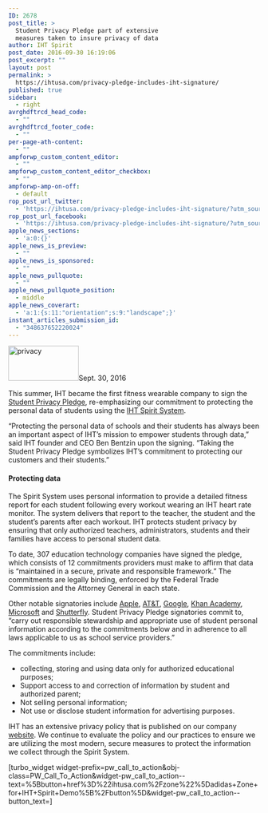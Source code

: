 ```yaml
---
ID: 2678
post_title: >
  Student Privacy Pledge part of extensive
  measures taken to insure privacy of data
author: IHT Spirit
post_date: 2016-09-30 16:19:06
post_excerpt: ""
layout: post
permalink: >
  https://ihtusa.com/privacy-pledge-includes-iht-signature/
published: true
sidebar:
  - right
avrghdftrcd_head_code:
  - ""
avrghdftrcd_footer_code:
  - ""
per-page-ath-content:
  - ""
ampforwp_custom_content_editor:
  - ""
ampforwp_custom_content_editor_checkbox:
  - ""
ampforwp-amp-on-off:
  - default
rop_post_url_twitter:
  - 'https://ihtusa.com/privacy-pledge-includes-iht-signature/?utm_source=ReviveOldPost&utm_medium=social&utm_campaign=ReviveOldPost'
rop_post_url_facebook:
  - 'https://ihtusa.com/privacy-pledge-includes-iht-signature/?utm_source=ReviveOldPost&utm_medium=social&utm_campaign=ReviveOldPost'
apple_news_sections:
  - 'a:0:{}'
apple_news_is_preview:
  - ""
apple_news_is_sponsored:
  - ""
apple_news_pullquote:
  - ""
apple_news_pullquote_position:
  - middle
apple_news_coverart:
  - 'a:1:{s:11:"orientation";s:9:"landscape";}'
instant_articles_submission_id:
  - "348637652220024"
---
```

<span style="font-weight: 400;"><a href="https://ihtusa.com/wp-content/uploads/2016/09/signatory-logo.png"><img class="size-full wp-image-2679 alignleft" src="https://ihtusa.com/wp-content/uploads/2016/09/signatory-logo.png" alt="privacy" width="141" height="70" /></a>Sept. 30, 2016</span>

<span style="font-weight: 400;">This summer, IHT became the first fitness wearable company to sign the </span><a href="https://studentprivacypledge.org/"><span style="font-weight: 400;">Student Privacy Pledge</span></a><span style="font-weight: 400;">, re-emphasizing our commitment to protecting the personal data of students using the </span><a href="https://ihtusa.com/spirit-system"><span style="font-weight: 400;">IHT Spirit System</span></a><span style="font-weight: 400;">.</span>

<span style="font-weight: 400;">“Protecting the personal data of schools and their students has always been an important aspect of IHT’s mission to empower students through data,” said IHT founder and CEO Ben Bentzin upon the signing. “Taking the Student Privacy Pledge symbolizes IHT’s commitment to protecting our customers and their students.”</span><!--more-->
<h4>Protecting data</h4>
<span style="font-weight: 400;">The Spirit System uses personal information to provide a detailed fitness report for each student following every workout wearing an IHT heart rate monitor. The system delivers that report to the teacher, the student and the student’s parents after each workout. IHT protects student privacy by ensuring that only authorized teachers, administrators, students and their families have access to personal student data.</span>

<span style="font-weight: 400;">To date, 307 education technology companies have signed the pledge, which consists of 12 commitments providers must make to affirm that data is “maintained in a secure, private and responsible framework.” The commitments are legally binding, enforced by the Federal Trade Commission and the Attorney General in each state.</span>

<span style="font-weight: 400;">Other notable signatories include </span><a href="http://www.apple.com"><span style="font-weight: 400;">Apple</span></a><span style="font-weight: 400;">, </span><a href="http://www.att.com"><span style="font-weight: 400;">AT&amp;T</span></a><span style="font-weight: 400;">, </span><a href="http://www.google.com"><span style="font-weight: 400;">Google</span></a><span style="font-weight: 400;">, </span><a href="https://www.khanacademy.org/"><span style="font-weight: 400;">Khan Academy</span></a><span style="font-weight: 400;">, </span><a href="http://www.microsoft.com"><span style="font-weight: 400;">Microsoft</span></a><span style="font-weight: 400;"> and </span><a href="http://www.shutterfly.com"><span style="font-weight: 400;">Shutterfly</span></a><span style="font-weight: 400;">. Student Privacy Pledge signatories commit to, “</span><span style="font-weight: 400;">carry out responsible stewardship and appropriate use of student personal information according to the commitments below and in adherence to all laws applicable to us as school service providers.”</span>

<span style="font-weight: 400;">The commitments include:</span>
<ul>
 	<li style="font-weight: 400;"><span style="font-weight: 400;">collecting, storing and using data only for authorized educational purposes;</span></li>
 	<li style="font-weight: 400;"><span style="font-weight: 400;">Support access to and correction of information by student and authorized parent;</span></li>
 	<li style="font-weight: 400;"><span style="font-weight: 400;">Not selling personal information;</span></li>
 	<li style="font-weight: 400;"><span style="font-weight: 400;">Not use or disclose student information for advertising purposes.</span></li>
</ul>
<span style="font-weight: 400;">IHT has an extensive privacy policy that is published on our company </span><a href="https://ihtusa.com/privacy-policy/"><span style="font-weight: 400;">website</span></a><span style="font-weight: 400;">. We continue to evaluate the policy and our practices to ensure we are utilizing the most modern, secure measures to protect the information we collect through the Spirit System.</span>

[turbo_widget widget-prefix=pw_call_to_action&obj-class=PW_Call_To_Action&widget-pw_call_to_action--text=%5Bbutton+href%3D%22ihtusa.com%2Fzone%22%5Dadidas+Zone+for+IHT+Spirit+Demo%5B%2Fbutton%5D&widget-pw_call_to_action--button_text=]

&nbsp;

&nbsp;

&nbsp;